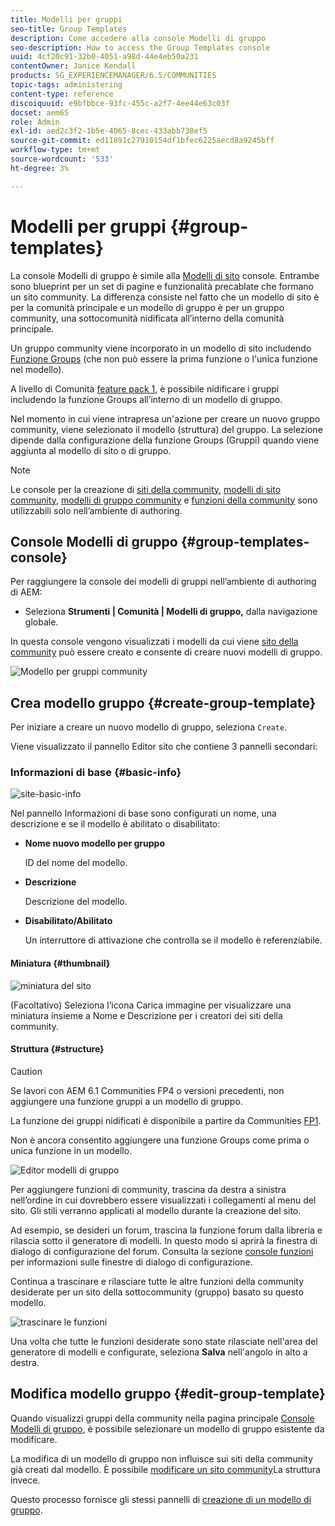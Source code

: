 ```yaml
---
title: Modelli per gruppi
seo-title: Group Templates
description: Come accedere alla console Modelli di gruppo
seo-description: How to access the Group Templates console
uuid: 4cf20c91-32b0-4051-a98d-44e4eb50a231
contentOwner: Janice Kendall
products: SG_EXPERIENCEMANAGER/6.5/COMMUNITIES
topic-tags: administering
content-type: reference
discoiquuid: e9bfbbce-93fc-455c-a2f7-4ee44e63c03f
docset: aem65
role: Admin
exl-id: aed2c3f2-1b5e-4065-8cec-433abb738ef5
source-git-commit: ed11891c27910154df1bfec6225aecd8a9245bff
workflow-type: tm+mt
source-wordcount: '533'
ht-degree: 3%

---
```


# Modelli per gruppi {#group-templates}

La console Modelli di gruppo è simile alla [Modelli di sito](/help/communities/sites.md) console. Entrambe sono blueprint per un set di pagine e funzionalità precablate che formano un sito community. La differenza consiste nel fatto che un modello di sito è per la comunità principale e un modello di gruppo è per un gruppo community, una sottocomunità nidificata all’interno della comunità principale.

Un gruppo community viene incorporato in un modello di sito includendo [Funzione Groups](/help/communities/functions.md#groups-function) (che non può essere la prima funzione o l&#39;unica funzione nel modello).

A livello di Comunità [feature pack 1](/help/communities/deploy-communities.md#latestfeaturepack), è possibile nidificare i gruppi includendo la funzione Groups all’interno di un modello di gruppo.

Nel momento in cui viene intrapresa un&#39;azione per creare un nuovo gruppo community, viene selezionato il modello (struttura) del gruppo. La selezione dipende dalla configurazione della funzione Groups (Gruppi) quando viene aggiunta al modello di sito o di gruppo.

>[!NOTE]
>
>Le console per la creazione di [siti della community](/help/communities/sites-console.md), [modelli di sito community](/help/communities/sites.md), [modelli di gruppo community](/help/communities/tools-groups.md) e [funzioni della community](/help/communities/functions.md) sono utilizzabili solo nell’ambiente di authoring.

## Console Modelli di gruppo {#group-templates-console}

Per raggiungere la console dei modelli di gruppi nell’ambiente di authoring di AEM:

* Seleziona **Strumenti | Comunità | Modelli di gruppo,** dalla navigazione globale.

In questa console vengono visualizzati i modelli da cui viene [sito della community](/help/communities/sites-console.md) può essere creato e consente di creare nuovi modelli di gruppo.

![Modello per gruppi community](assets/groups-template.png)

## Crea modello gruppo {#create-group-template}

Per iniziare a creare un nuovo modello di gruppo, seleziona `Create`.

Viene visualizzato il pannello Editor sito che contiene 3 pannelli secondari:

### Informazioni di base {#basic-info}

![site-basic-info](assets/site-basic-info.png)

Nel pannello Informazioni di base sono configurati un nome, una descrizione e se il modello è abilitato o disabilitato:

* **Nome nuovo modello per gruppo**

   ID del nome del modello.

* **Descrizione**

   Descrizione del modello.

* **Disabilitato/Abilitato**

   Un interruttore di attivazione che controlla se il modello è referenziabile.

#### Miniatura  {#thumbnail}

![miniatura del sito](assets/site-thumbnail.png)

(Facoltativo) Seleziona l’icona Carica immagine per visualizzare una miniatura insieme a Nome e Descrizione per i creatori dei siti della community.

#### Struttura {#structure}

>[!CAUTION]
>
>Se lavori con AEM 6.1 Communities FP4 o versioni precedenti, non aggiungere una funzione gruppi a un modello di gruppo.
>
>La funzione dei gruppi nidificati è disponibile a partire da Communities [FP1](/help/communities/communities.md#latestfeaturepack).
>
>Non è ancora consentito aggiungere una funzione Groups come prima o unica funzione in un modello.

![Editor modelli di gruppo](assets/template-editor.png)

Per aggiungere funzioni di community, trascina da destra a sinistra nell’ordine in cui dovrebbero essere visualizzati i collegamenti al menu del sito. Gli stili verranno applicati al modello durante la creazione del sito.

Ad esempio, se desideri un forum, trascina la funzione forum dalla libreria e rilascia sotto il generatore di modelli. In questo modo si aprirà la finestra di dialogo di configurazione del forum. Consulta la sezione [console funzioni](/help/communities/functions.md) per informazioni sulle finestre di dialogo di configurazione.

Continua a trascinare e rilasciare tutte le altre funzioni della community desiderate per un sito della sottocommunity (gruppo) basato su questo modello.

![trascinare le funzioni](assets/dragfunctions.png)

Una volta che tutte le funzioni desiderate sono state rilasciate nell&#39;area del generatore di modelli e configurate, seleziona **Salva** nell&#39;angolo in alto a destra.

##  Modifica modello gruppo {#edit-group-template}

Quando visualizzi gruppi della community nella pagina principale [Console Modelli di gruppo](#group-templates-console), è possibile selezionare un modello di gruppo esistente da modificare.

La modifica di un modello di gruppo non influisce sui siti della community già creati dal modello. È possibile [modificare un sito community](/help/communities/sites-console.md#modify-structure)La struttura invece.

Questo processo fornisce gli stessi pannelli di [creazione di un modello di gruppo](#create-group-template).
